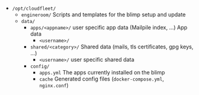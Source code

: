 - `/opt/cloudfleet/`
  - `engineroom/`
    Scripts and templates for the blimp setup and update
  - `data/`
    - `apps/<appname>/`
      user specific app data (Mailpile index, ...)
      App data 
      - `<username>/`
    - `shared/<category>/`
      Shared data (mails, tls certificates, gpg keys, ...)
      - `<username>/`
        user specific shared data
    - `config/`
      - `apps.yml`
        The apps currently installed on the blimp
      - `cache`
        Generated config files (`docker-compose.yml`, `nginx.conf`)
